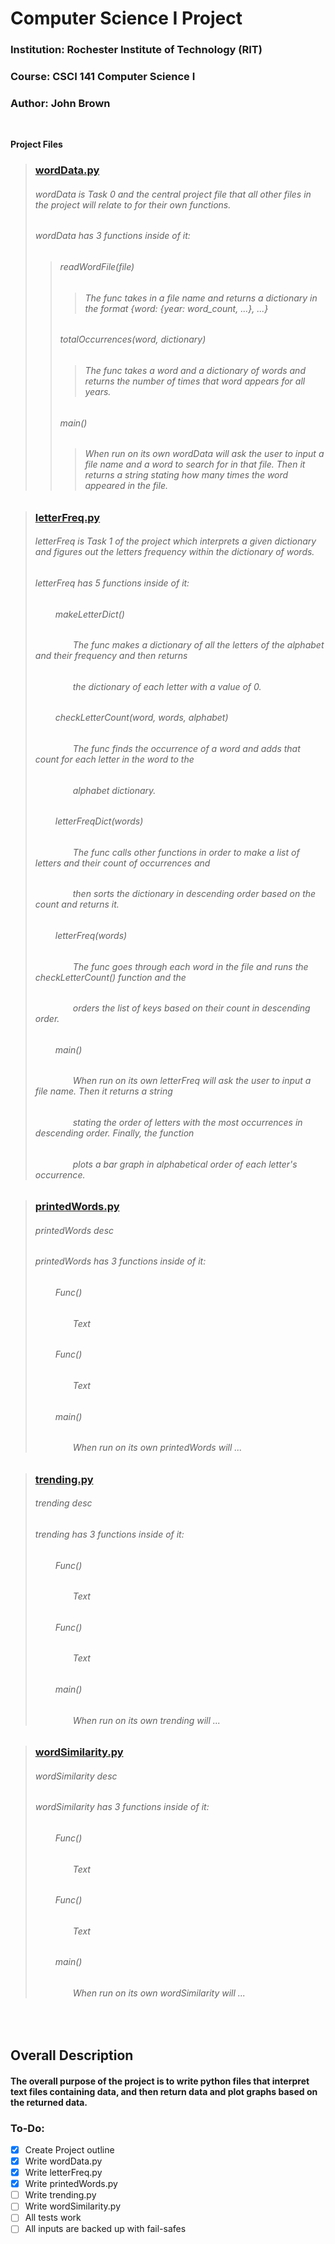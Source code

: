 # Computer Science I Project
### Institution: Rochester Institute of Technology (RIT)
### Course: CSCI 141 Computer Science I
### Author: John Brown

<br> 

**Project Files**

> ### [wordData.py](wordData.py)
> ###### wordData is Task 0 and the central project file that all other files in the project will relate to for their own functions.
> ###### wordData has 3 functions inside of it:
>> ###### readWordFile(file)
>>> ###### The func takes in a file name and returns a dictionary in the format {word: {year: word_count, ...}, ...}
>> ###### totalOccurrences(word, dictionary)
>>> ###### The func takes a word and a dictionary of words and returns the number of times that word appears for all years.
>> ###### main()
>>> ###### When run on its own wordData will ask the user to input a file name and a word to search for in that file. Then it returns a string stating how many times the word appeared in the file.

> ### [letterFreq.py](letterFreq.py) 
> ###### letterFreq is Task 1 of the project which interprets a given dictionary and figures out the letters frequency within the dictionary of words.
> ###### letterFreq has 5 functions inside of it:
> ###### &emsp;&emsp; makeLetterDict()
> ###### &emsp;&emsp;&emsp;&emsp; The func makes a dictionary of all the letters of the alphabet and their frequency and then returns 
> ###### &emsp;&emsp;&emsp;&emsp; the dictionary of each letter with a value of 0.
> ###### &emsp;&emsp; checkLetterCount(word, words, alphabet)
> ###### &emsp;&emsp;&emsp;&emsp; The func finds the occurrence of a word and adds that count for each letter in the word to the 
> ###### &emsp;&emsp;&emsp;&emsp; alphabet dictionary.
> ###### &emsp;&emsp; letterFreqDict(words)
> ###### &emsp;&emsp;&emsp;&emsp; The func calls other functions in order to make a list of letters and their count of occurrences and 
> ###### &emsp;&emsp;&emsp;&emsp; then sorts the dictionary in descending order based on the count and returns it.
> ###### &emsp;&emsp; letterFreq(words)
> ###### &emsp;&emsp;&emsp;&emsp; The func goes through each word in the file and runs the checkLetterCount() function and the 
> ###### &emsp;&emsp;&emsp;&emsp; orders the list of keys based on their count in descending order.
> ###### &emsp;&emsp; main()
> ###### &emsp;&emsp;&emsp;&emsp; When run on its own letterFreq will ask the user to input a file name. Then it returns a string 
> ###### &emsp;&emsp;&emsp;&emsp; stating the order of letters with the most occurrences in descending order. Finally, the function 
> ###### &emsp;&emsp;&emsp;&emsp; plots a bar graph in alphabetical order of each letter's occurrence.

> ### [printedWords.py](printedWords.py)
> ###### printedWords desc
> ###### printedWords has 3 functions inside of it:
> ###### &emsp;&emsp; Func()
> ###### &emsp;&emsp;&emsp;&emsp; Text
> ###### &emsp;&emsp; Func()
> ###### &emsp;&emsp;&emsp;&emsp; Text
> ###### &emsp;&emsp; main()
> ###### &emsp;&emsp;&emsp;&emsp; When run on its own printedWords will ...

> ### [trending.py](trending.py)
> ###### trending desc
> ###### trending has 3 functions inside of it:
> ###### &emsp;&emsp; Func()
> ###### &emsp;&emsp;&emsp;&emsp; Text
> ###### &emsp;&emsp; Func()
> ###### &emsp;&emsp;&emsp;&emsp; Text
> ###### &emsp;&emsp; main()
> ###### &emsp;&emsp;&emsp;&emsp; When run on its own trending will ...

> ### [wordSimilarity.py](wordSimilarity.py)
> ###### wordSimilarity desc
> ###### wordSimilarity has 3 functions inside of it:
> ###### &emsp;&emsp; Func()
> ###### &emsp;&emsp;&emsp;&emsp; Text
> ###### &emsp;&emsp; Func()
> ###### &emsp;&emsp;&emsp;&emsp; Text
> ###### &emsp;&emsp; main()
> ###### &emsp;&emsp;&emsp;&emsp; When run on its own wordSimilarity will ...

<br>

## Overall Description
#### The overall purpose of the project is to write python files that interpret text files containing data, and then return data and plot graphs based on the returned data.

### To-Do:
- [x] Create Project outline
- [x] Write wordData.py
- [x] Write letterFreq.py
- [x] Write printedWords.py
- [ ] Write trending.py
- [ ] Write wordSimilarity.py
- [ ] All tests work
- [ ] All inputs are backed up with fail-safes
